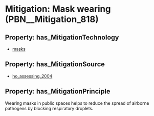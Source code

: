 # Mitigation: __Mask wearing__ (PBN__Mitigation_818)

## Property: has_MitigationTechnology

* [masks](../Technology/PBN__Technology_1053)

## Property: has_MitigationSource

* [ho_assessing_2004](../Article/PBN__Article_180)

## Property: has_MitigationPrinciple

Wearing masks in public spaces helps to reduce the spread of airborne pathogens by blocking respiratory droplets.

